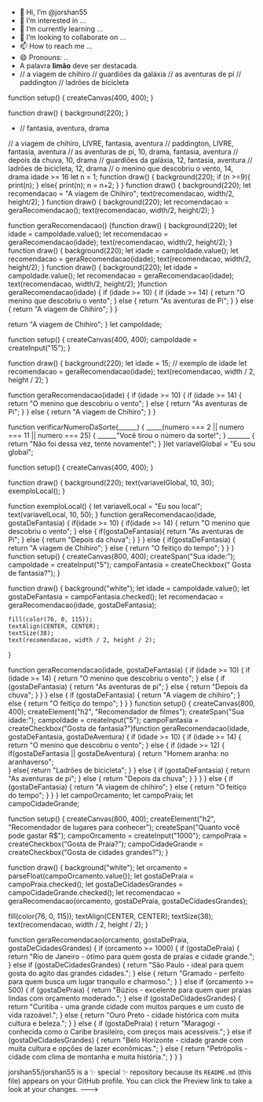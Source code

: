 - 👋 Hi, I’m @jorshan55
- 👀 I’m interested in ...
- 🌱 I’m currently learning ...
- 💞️ I’m looking to collaborate on ...
- 📫 How to reach me ...
- 😄 Pronouns: ..
- A palavra **limão** deve ser destacada.
- // a viagem de chihiro
// guardiões da galáxia
// as aventuras de pi
// paddington
// ladrões de bicicleta

function setup() {
  createCanvas(400, 400);
}

function draw() {
  background(220);
}

- // fantasia, aventura, drama

// a viagem de chihiro, LIVRE, fantasia, aventura
// paddington, LIVRE, fantasia, aventura
// as aventuras de pi, 10, drama, fantasia, aventura
// depois da chuva, 10, drama
// guardiões da galáxia, 12, fantasia, aventura
// ladrões de bicicleta, 12, drama
// o menino que descobriu o vento, 14, drama
idade >= 16
let n = 1;
function draw() {
  background(220);
  if (n >=9){
    print(n);
  } else{
    print(n);
    n = n+2;
  }
}
function draw() {
    background(220);
    let recomendacao = "A viagem de Chihiro";
    text(recomendacao, width/2, height/2);
}
function draw() {
    background(220);
    let recomendacao = geraRecomendacao();
    text(recomendacao, width/2, height/2);
}

function geraRecomendacao() {function draw() {
    background(220);
    let idade = campoIdade.value();
    let recomendacao = geraRecomendacao(idade);
    text(recomendacao, width/2, height/2);
}
function draw() {
    background(220);
    let idade = campoIdade.value();
    let recomendacao = geraRecomendacao(idade);
    text(recomendacao, width/2, height/2);
}
function draw() {
    background(220);
    let idade = campoIdade.value();
    let recomendacao = geraRecomendacao(idade);
    text(recomendacao, width/2, height/2);
}function geraRecomendacao(idade) {
    if (idade >= 10) {
        if (idade >= 14) {
            return "O menino que descobriu o vento";
        } else {
            return "As aventuras de Pi";
        }
    } else {
        return "A viagem de Chihiro";
    }
}

  return "A viagem de Chihiro";
}
let campoIdade;

function setup() {
  createCanvas(400, 400);
  campoIdade = createInput("15");
}

function draw() {
  background(220);
  let idade = 15; // exemplo de idade
  let recomendacao = geraRecomendacao(idade);
  text(recomendacao, width / 2, height / 2);
}

function geraRecomendacao(idade) {
  if (idade >= 10) {
    if (idade >= 14) {
      return "O menino que descobriu o vento";
    } else {
      return "As aventuras de Pi";
    }
  } else {
    return "A viagem de Chihiro";
  }
}

function verificarNumeroDaSorte(______) {
_____(numero === 2 || numero === 11 || numero === 25) {
      ______"Você tirou o número da sorte!";
} _______ {
     return "Não foi dessa vez, tente novamente!";
       }
}let variavelGlobal = "Eu sou global";

function setup() {
  createCanvas(400, 400);
}

function draw() {
  background(220);
  text(variavelGlobal, 10, 30);
  exemploLocal();
}

function exemploLocal() {
  let variavelLocal = "Eu sou local";
  text(variavelLocal, 10, 50);
}
function geraRecomendacao(idade, gostaDeFantasia) {
    if(idade >= 10) {
        if(idade >= 14) {
            return "O menino que descobriu o vento";
        } else {
            if(gostaDeFantasia){
                return "As aventuras de Pi";
            } else {
                return "Depois da chuva";
            }
        }
    } else {
        if(gostaDeFantasia) {
            return "A viagem de Chihiro";
        } else {
            return "O feitiço do tempo";
        }
    }
}
function setup() {
    createCanvas(800, 400);
    createSpan("Sua idade:");
    campoIdade = createInput("5");
    campoFantasia = createCheckbox(" Gosta de fantasia?");
}

function draw() {
    background("white");
    let idade = campoIdade.value();
    let gostaDeFantasia = campoFantasia.checked();
    let recomendacao = geraRecomendacao(idade, gostaDeFantasia);

    fill(color(76, 0, 115));
    textAlign(CENTER, CENTER);
    textSize(38);
    text(recomendacao, width / 2, height / 2);
}

function geraRecomendacao(idade, gostaDeFantasia) {
    if (idade >= 10) {
        if (idade >= 14) {
            return "O menino que descobriu o vento";
        } else {
            if (gostaDeFantasia) {
                return "As aventuras de pi";
            } else {
                return "Depois da chuva";
            }
        }
    } else {
        if (gostaDeFantasia) {
            return "A viagem de chihiro";
        } else {
            return "O feitiço do tempo";
        }
    }
}
function setup() {
  createCanvas(800, 400);
  createElement("h2", "Recomendador de filmes");
  createSpan("Sua idade:");
  campoIdade = createInput("5");
  campoFantasia = createCheckbox("Gosta de fantasia?")function geraRecomendacao(idade, gostaDeFantasia, gostaDeAventura) {
  if (idade >= 10) {
    if (idade >= 14) {
      return "O menino que descobriu o vento";
    } else {
      if (idade >= 12) {
        if(gostaDeFantasia || gostaDeAventura) {
          return "Homem aranha: no aranhaverso";          
        } else{
         return "Ladrões de bicicleta";
        }
      } else {
        if (gostaDeFantasia) {
          return "As aventuras de pi";
        } else {
          return "Depois da chuva";
        }
      }
    }
  } else {
    if (gostaDeFantasia) {
      return "A viagem de chihiro";
    } else {
      return "O feitiço do tempo";
    }
  }
}
let campoOrcamento;
let campoPraia;
let campoCidadeGrande;

function setup() {
  createCanvas(800, 400);
  createElement("h2", "Recomendador de lugares para conhecer");
  createSpan("Quanto você pode gastar R$");
  campoOrcamento = createInput("1000");
  campoPraia = createCheckbox("Gosta de Praia?");
  campoCidadeGrande = createCheckbox("Gosta de cidades grandes?");
}

function draw() {
  background("white");
  let orcamento = parseFloat(campoOrcamento.value());
  let gostaDePraia = campoPraia.checked();
  let gostaDeCidadesGrandes = campoCidadeGrande.checked();
  let recomendacao = geraRecomendacao(orcamento, gostaDePraia, gostaDeCidadesGrandes);

  fill(color(76, 0, 115));
  textAlign(CENTER, CENTER);
  textSize(38);
  text(recomendacao, width / 2, height / 2);
}

function geraRecomendacao(orcamento, gostaDePraia, gostaDeCidadesGrandes) {
  if (orcamento >= 1000) {
    if (gostaDePraia) {
      return "Rio de Janeiro - ótimo para quem gosta de praias e cidade grande.";
    } else if (gostaDeCidadesGrandes) {
      return "São Paulo - ideal para quem gosta do agito das grandes cidades.";
    } else {
      return "Gramado - perfeito para quem busca um lugar tranquilo e charmoso.";
    }
  } else if (orcamento >= 500) {
    if (gostaDePraia) {
      return "Búzios - excelente para quem quer praias lindas com orçamento moderado.";
    } else if (gostaDeCidadesGrandes) {
      return "Curitiba - uma grande cidade com muitos parques e um custo de vida razoável.";
    } else {
      return "Ouro Preto - cidade histórica com muita cultura e beleza.";
    }
  } else {
    if (gostaDePraia) {
      return "Maragogi - conhecida como o Caribe brasileiro, com preços mais acessíveis.";
    } else if (gostaDeCidadesGrandes) {
      return "Belo Horizonte - cidade grande com muita cultura e opções de lazer econômicas.";
    } else {
      return "Petrópolis - cidade com clima de montanha e muita história.";
    }
  }
}



jorshan55/jorshan55 is a ✨ special ✨ repository because its `README.md` (this file) appears on your GitHub profile.
You can click the Preview link to take a look at your changes.
--->
